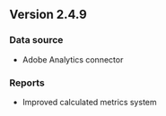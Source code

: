 
## Version 2.4.9

### Data source

* Adobe Analytics connector




### Reports

* Improved calculated metrics system





